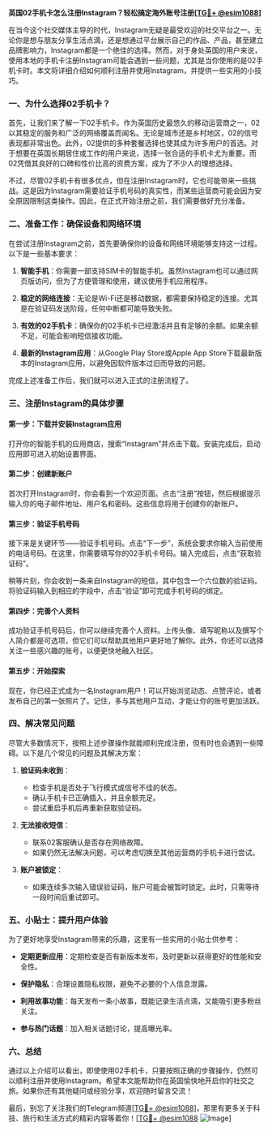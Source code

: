 **英国02手机卡怎么注册Instagram？轻松搞定海外账号注册[[TG💪+ @esim1088](https://t.me/s/esim1088)]**

在当今这个社交媒体主导的时代，Instagram无疑是最受欢迎的社交平台之一。无论你是想与朋友分享生活点滴，还是想通过平台展示自己的作品、产品，甚至建立品牌影响力，Instagram都是一个绝佳的选择。然而，对于身处英国的用户来说，使用本地的手机卡注册Instagram可能会遇到一些问题，尤其是当你使用的是02手机卡时。本文将详细介绍如何顺利注册并使用Instagram，并提供一些实用的小技巧。

### 一、为什么选择02手机卡？

首先，让我们来了解一下02手机卡。作为英国历史最悠久的移动运营商之一，02以其稳定的服务和广泛的网络覆盖而闻名。无论是城市还是乡村地区，02的信号表现都非常出色。此外，02提供的多种套餐选择也使其成为许多用户的首选。对于想要在英国长期居住或工作的用户来说，选择一张合适的手机卡尤为重要。而02凭借其良好的口碑和性价比高的资费方案，成为了不少人的理想选择。

不过，尽管02手机卡有很多优点，但在注册Instagram时，它也可能带来一些挑战。这是因为Instagram需要验证手机号码的真实性，而某些运营商可能会因为安全原因限制这类操作。因此，在正式开始注册之前，我们需要做好充分准备。

### 二、准备工作：确保设备和网络环境

在尝试注册Instagram之前，首先要确保你的设备和网络环境能够支持这一过程。以下是一些基本要求：

1. **智能手机**：你需要一部支持SIM卡的智能手机。虽然Instagram也可以通过网页版访问，但为了方便管理和使用，建议使用手机应用程序。
   
2. **稳定的网络连接**：无论是Wi-Fi还是移动数据，都需要保持稳定的连接。尤其是在验证码发送阶段，任何中断都可能导致失败。

3. **有效的02手机卡**：确保你的02手机卡已经激活并且有足够的余额。如果余额不足，可能会影响短信接收功能。

4. **最新的Instagram应用**：从Google Play Store或Apple App Store下载最新版本的Instagram应用，以避免因软件版本过旧而导致的问题。

完成上述准备工作后，我们就可以进入正式的注册流程了。

### 三、注册Instagram的具体步骤

#### 第一步：下载并安装Instagram应用

打开你的智能手机的应用商店，搜索“Instagram”并点击下载。安装完成后，启动应用即可进入初始设置界面。

#### 第二步：创建新账户

首次打开Instagram时，你会看到一个欢迎页面。点击“注册”按钮，然后根据提示输入你的电子邮件地址、用户名和密码。这些信息将用于创建你的新账户。

#### 第三步：验证手机号码

接下来是关键环节——验证手机号码。点击“下一步”，系统会要求你输入当前使用的电话号码。在这里，你需要填写你的02手机卡号码。输入完成后，点击“获取验证码”。

稍等片刻，你会收到一条来自Instagram的短信，其中包含一个六位数的验证码。将验证码输入到相应的字段中，点击“验证”即可完成手机号码的绑定。

#### 第四步：完善个人资料

成功验证手机号码后，你可以继续完善个人资料。上传头像、填写昵称以及撰写个人简介都是可选项，但它们可以帮助其他用户更好地了解你。此外，你还可以选择关注一些感兴趣的账号，以便更快地融入社区。

#### 第五步：开始探索

现在，你已经正式成为一名Instagram用户！可以开始浏览动态、点赞评论，或者发布自己的第一张照片了。记住，多与其他用户互动，才能让你的账号更加活跃。

### 四、解决常见问题

尽管大多数情况下，按照上述步骤操作就能顺利完成注册，但有时也会遇到一些障碍。以下是几个常见的问题及其解决方案：

1. **验证码未收到**：
   - 检查手机是否处于飞行模式或信号不佳的状态。
   - 确认手机卡已正确插入，并且余额充足。
   - 尝试重启手机后再重新获取验证码。

2. **无法接收短信**：
   - 联系02客服确认是否存在网络故障。
   - 如果仍然无法解决问题，可以考虑切换至其他运营商的手机卡进行尝试。

3. **账户被锁定**：
   - 如果连续多次输入错误验证码，账户可能会被暂时锁定。此时，只需等待一段时间后重试即可。

### 五、小贴士：提升用户体验

为了更好地享受Instagram带来的乐趣，这里有一些实用的小贴士供参考：

- **定期更新应用**：定期检查是否有新版本发布，及时更新以获得更好的性能和安全性。
  
- **保护隐私**：合理设置隐私权限，避免不必要的个人信息泄露。

- **利用故事功能**：每天发布一条小故事，既能记录生活点滴，又能吸引更多粉丝关注。

- **参与热门话题**：加入相关话题讨论，提高曝光率。

### 六、总结

通过以上介绍可以看出，即使使用02手机卡，只要按照正确的步骤操作，仍然可以顺利注册并使用Instagram。希望本文能帮助你在英国愉快地开启你的社交之旅。如果你还有其他疑问或经验分享，欢迎随时留言交流！

最后，别忘了关注我们的Telegram频道[[TG💪+ @esim1088](https://t.me/s/esim1088)]，那里有更多关于科技、旅行和生活方式的精彩内容等着你！[[TG💪+ @esim1088](https://t.me/s/esim1088) ![Image](https://i.postimg.cc/4NQfJmqS/Snipaste-2025-05-13-00-14-12.png)]